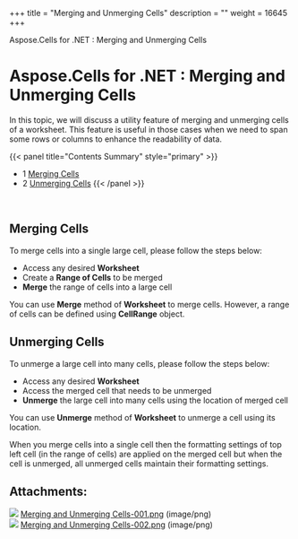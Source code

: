 +++
title = "Merging and Unmerging Cells" 
description = "" 
weight = 16645 
+++

Aspose.Cells for .NET : Merging and Unmerging Cells  

# Aspose.Cells for .NET : Merging and Unmerging Cells


In this topic, we will discuss a utility feature of merging and unmerging cells of a worksheet. This feature is useful in those cases when we need to span some rows or columns to enhance the readability of data.

{{< panel title="Contents Summary" style="primary" >}}
*   1 [Merging Cells](#MergingandUnmergingCells-MergingCells)
*   2 [Unmerging Cells](#MergingandUnmergingCells-UnmergingCells)
{{< /panel >}}
 

 

## Merging Cells

To merge cells into a single large cell, please follow the steps below:

*   Access any desired **Worksheet**
*   Create a **Range of Cells** to be merged
*   **Merge** the range of cells into a large cell

You can use **Merge** method of **Worksheet** to merge cells. However, a range of cells can be defined using **CellRange** object.

## Unmerging Cells

To unmerge a large cell into many cells, please follow the steps below:

*   Access any desired **Worksheet**
*   Access the merged cell that needs to be unmerged
*   **Unmerge** the large cell into many cells using the location of merged cell

You can use **Unmerge** method of **Worksheet** to unmerge a cell using its location.

When you merge cells into a single cell then the formatting settings of top left cell (in the range of cells) are applied on the merged cell but when the cell is unmerged, all unmerged cells maintain their formatting settings.

## Attachments:

![](https://docs2.aspose.com/cells/net/images/icons/bullet_blue.gif) [Merging and Unmerging Cells-001.png](https://docs2.aspose.com/cells/net/attachments/5017956/5113887.png) (image/png)  
![](https://docs2.aspose.com/cells/net/images/icons/bullet_blue.gif) [Merging and Unmerging Cells-002.png](https://docs2.aspose.com/cells/net/attachments/5017956/5113888.png) (image/png)  

